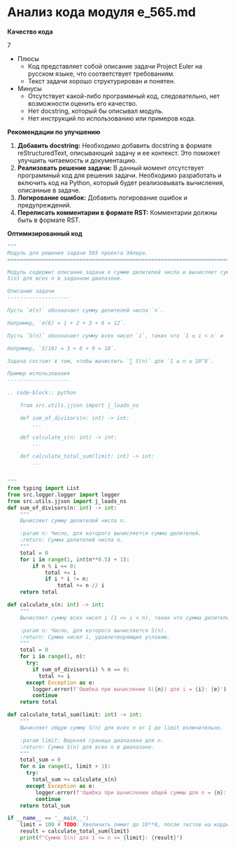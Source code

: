 # Анализ кода модуля e_565.md

**Качество кода**

7
- Плюсы
    - Код представляет собой описание задачи Project Euler на русском языке, что соответствует требованиям.
    - Текст задачи хорошо структурирован и понятен.
- Минусы
    - Отсутствует какой-либо программный код, следовательно, нет возможности оценить его качество.
    - Нет docstring, который бы описывал модуль.
    - Нет инструкций по использованию или примеров кода.

**Рекомендации по улучшению**

1.  **Добавить docstring:** Необходимо добавить docstring в формате reStructuredText, описывающий задачу и ее контекст. Это поможет улучшить читаемость и документацию.
2.  **Реализовать решение задачи:** В данный момент отсутствует программный код для решения задачи. Необходимо разработать и включить код на Python, который будет реализовывать вычисления, описанные в задаче.
3. **Логирование ошибок:** Добавить логирование ошибок и предупреждений.
4. **Переписать комментарии в формате RST:** Комментарии должны быть в формате RST.

**Оптимизированный код**

```python
"""
Модуль для решения задачи 565 проекта Эйлера.
=========================================================================================

Модуль содержит описание задачи о сумме делителей числа и вычисляет сумму
S(n) для всех n в заданном диапазоне.

Описание задачи
--------------------

Пусть `σ(n)` обозначает сумму делителей числа `n`.

Например, `σ(6) = 1 + 2 + 3 + 6 = 12`.

Пусть `S(n)` обозначает сумму всех чисел `i`, таких что `1 ≤ i < n` и `σ(i)` делится на `n`.

Например, `S(10) = 3 + 6 + 9 = 18`.

Задача состоит в том, чтобы вычислить `∑ S(n)` для `1 ≤ n ≤ 10^8`.

Пример использования
--------------------

.. code-block:: python

    from src.utils.jjson import j_loads_ns

    def sum_of_divisors(n: int) -> int:
        ...

    def calculate_s(n: int) -> int:
        ...

    def calculate_total_sum(limit: int) -> int:
        ...


"""
from typing import List
from src.logger.logger import logger
from src.utils.jjson import j_loads_ns
def sum_of_divisors(n: int) -> int:
    """
    Вычисляет сумму делителей числа n.

    :param n: Число, для которого вычисляется сумма делителей.
    :return: Сумма делителей числа n.
    """
    total = 0
    for i in range(1, int(n**0.5) + 1):
        if n % i == 0:
            total += i
            if i * i != n:
                total += n // i
    return total

def calculate_s(n: int) -> int:
    """
    Вычисляет сумму всех чисел i (1 <= i < n), таких что сумма делителей i делится на n.

    :param n: Число, для которого вычисляется S(n).
    :return: Сумма чисел i, удовлетворяющих условию.
    """
    total = 0
    for i in range(1, n):
      try:
        if sum_of_divisors(i) % n == 0:
          total += i
      except Exception as e:
        logger.error(f'Ошибка при вычислении S({n}) для i = {i}: {e}')
        continue
    return total

def calculate_total_sum(limit: int) -> int:
    """
    Вычисляет общую сумму S(n) для всех n от 1 до limit включительно.

    :param limit: Верхняя граница диапазона для n.
    :return: Сумма S(n) для всех n в диапазоне.
    """
    total_sum = 0
    for n in range(1, limit + 1):
      try:
        total_sum += calculate_s(n)
      except Exception as e:
         logger.error(f'Ошибка при вычислении общей суммы для n = {n}: {e}')
         continue
    return total_sum

if __name__ == '__main__':
    limit = 100 # TODO: Увеличить лимит до 10**8, после тестов на корректность
    result = calculate_total_sum(limit)
    print(f"Сумма S(n) для 1 <= n <= {limit}: {result}")
```